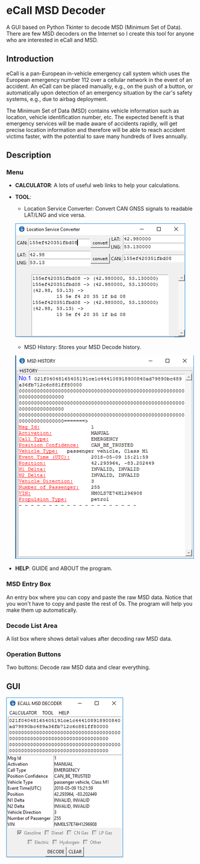 # eCall MSD Decoder
A GUI based on Python Tkinter to decode MSD (Minimum Set of Data). There are few MSD decoders on the Internet so I create this tool for anyone who are interested in eCall and MSD.

## Introduction
eCall is a pan-European in-vehicle emergency call system which uses the European emergency
number 112 over a cellular network in the event of an accident. An eCall can be placed manually, e.g., on
the push of a button, or automatically upon detection of an emergency situation by the car's safety
systems, e.g., due to airbag deployment.

The Minimum Set of Data (MSD) contains vehicle information such as location, vehicle
identification number, etc. The expected benefit is that emergency services will be made aware of
accidents rapidly, will get precise location information and therefore will be able to reach accident victims
faster, with the potential to save many hundreds of lives annually. 

## Description
### Menu
* **CALCULATOR**: A lots of useful web links to help your calculations.
* **TOOL**: 
  * Location Service Converter: Convert CAN GNSS signals to readable LAT/LNG and vice versa.
  
  ![LS Converter](ls-converter.png)
  * MSD History: Stores your MSD Decode history.
  
  ![MSD History](msd-history.png)
* **HELP**: GUIDE and ABOUT the program.

### MSD Entry Box
An entry box where you can copy and paste the raw MSD data. Notice that you won't have to copy and paste the rest of 0s. The program will help you make them up automatically.

### Decode List Area
A list box where shows detail values after decoding raw MSD data.

### Operation Buttons
Two buttons: Decode raw MSD data and clear everything.

## GUI
![MSD Decoder GUI](msd-decoder-gui.png)

